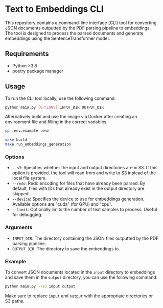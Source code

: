 # Text to Embeddings CLI

This repository contains a command-line interface (CLI) tool for converting JSON documents outputted by the PDF parsing pipeline to embeddings. The tool is designed to process the parsed documents and generate embeddings using the SentenceTransformer model.

## Requirements

- Python >3.8
- poetry package manager

## Usage

To run the CLI tool locally, use the following command:

```bash
python main.py [OPTIONS] INPUT_DIR OUTPUT_DIR
```

Alternatively build and use the image via Docker after creating an environment file and filling in the correct variables. 
```bash
cp .env.example .env 
```

```bash
make build 
make run_embeddings_generation
```

### Options

- `--s3`: Specifies whether the input and output directories are in S3. If this option is provided, the tool will read from and write to S3 instead of the local file system.
- `--redo`: Redo encoding for files that have already been parsed. By default, files with IDs that already exist in the output directory are skipped.
- `--device`: Specifies the device to use for embeddings generation. Available options are "cuda" (for GPU) and "cpu".
- `--limit`: Optionally limits the number of text samples to process. Useful for debugging.

### Arguments

- `INPUT_DIR`: The directory containing the JSON files outputted by the PDF parsing pipeline.
- `OUTPUT_DIR`: The directory to save the embeddings to.

### Example

To convert JSON documents located in the `input` directory to embeddings and save them in the `output` directory, you can use the following command:

```bash
python main.py --s3 input output
```

Make sure to replace `input` and `output` with the appropriate directories or S3 paths.

